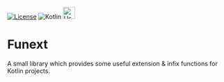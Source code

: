 [![License](https://img.shields.io/badge/License-Apache%20License%202.0-green?style=for-the-badge&logo=apache)](https://www.apache.org/licenses/LICENSE-2.0)
<img alt="Kotlin" src="https://img.shields.io/badge/kotlin-%230095D5.svg?&style=for-the-badge&logo=kotlin&logoColor=white"/>
<img alt="Uses Badges" src="https://forthebadge.com/images/badges/uses-badges.svg" height="28px"/>

# Funext
A small library which provides some useful extension & infix functions for Kotlin projects. <br>
